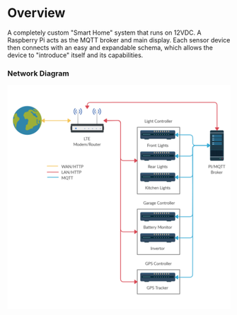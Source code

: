 # Overview

A completely custom "Smart Home" system that runs on 12VDC. A Raspberry Pi acts as the MQTT broker and main display. Each sensor device then connects with an easy and expandable schema, which allows the device to "introduce" itself and its capabilities.

### Network Diagram
![Network diagram](https://github.com/daveflanagan52/VanIoT/blob/master/docs/network.png)
